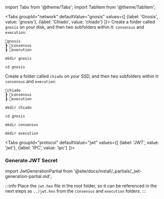 import Tabs from '@theme/Tabs';
import TabItem from '@theme/TabItem';

<Tabs groupId="network" defaultValue="gnosis" values={[
        {label: 'Gnosis', value: 'gnosis'},
        {label: 'Chiado', value: 'chiado'}
    ]}>
  <TabItem value="gnosis">
Create a folder called <code>gnosis</code> on your disk, and then two subfolders within it: <code>consensus</code> and <code>execution</code>:

```
📂gnosis
┣ 📂consensus
┣ 📂execution
```

```
mkdir gnosis
```

```
cd gnosis
```
  </TabItem>
  <TabItem value="chiado">
Create a folder called <code>chiado</code> on your SSD, and then two subfolders within it: <code>consensus</code> and <code>execution</code>:

```
📂chiado
┣ 📂consensus
┣ 📂execution
```

```
mkdir chiado
```

```
cd gnosis
```
  </TabItem>
</Tabs>


```
mkdir consensus
```

```
mkdir execution
```

<Tabs groupId="protocol" defaultValue="jwt" values={[
        {label: 'JWT', value: 'jwt'},
        {label: 'IPC', value: 'ipc'}
    ]}>
    <TabItem value="jwt">

<h3 id="generate-jwt">Generate JWT Secret</h3>

import JwtGenerationPartial from '@site/docs/install/_partials/_jwt-generation-partial.md';

<JwtGenerationPartial />

:::info
Place the `jwt.hex` file in the root folder, so it can be referenced in the next steps as `../jwt.hex` from the `consensus` and `execution` folders.
:::
  </TabItem>
</Tabs>


